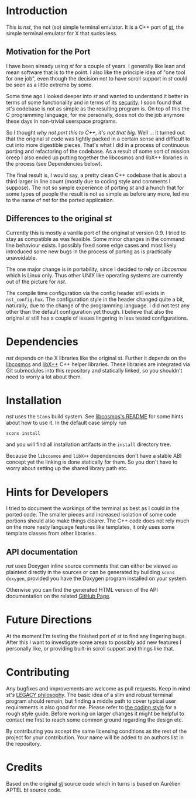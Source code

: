 Introduction
============

This is *nst*, the not (so) simple terminal emulator. It is a C++ port of
[st](https://st.suckless.org/), the simple terminal emulator for X that sucks
less.

Motivation for the Port
-----------------------

I have been already using *st* for a couple of years. I generally like lean
and mean software that is to the point. I also like the principle idea of "one
tool for one job", even though the decision not to have scroll support in
*st* could be seen as a little extreme by some.

Some time ago I looked deeper into *st* and wanted to understand it better in
terms of some functionality and in terms of its
[security](https://seclists.org/oss-sec/2017/q2/183). I soon found that *st's*
codebase is not as simple as the resulting program is. On top of this the C
programming language, for me personally, does not do the job anymore these
days in non-trivial userspace programs.

So I thought *why not port this to C++, it's not that big*. Well ... it turned
out that the original *st* code was tightly packed in a certain sense and
difficult to cut into more digestible pieces. That's what I did in a process
of continuous porting and refactoring of the codebase. As a result of some
sort of mission creep I also ended up putting together the libcosmos and
libX++ libraries in the process (see Dependencies below).

The final result is, I would say, a pretty clean C++ codebase that is about a
third larger in line count (mostly due to coding style and comments I
suppose). The not so simple experience of porting *st* and a hunch that for
some types of people the result is not as simple as before any more, led me to
the name of *nst* for the ported application.

Differences to the original *st*
--------------------------------

Currently this is mostly a vanilla port of the original *st* version 0.9. I
tried to stay as compatible as was feasible. Some minor changes in the command
line behaviour exists. I possibly fixed some edge cases and most likely
introduced some new bugs in the process of porting as is practically
unavoidable.

The one major change is in portability, since I decided to rely on *libcosmos*
which is Linux only. Thus other UNIX like operating systems are currently out
of the picture for *nst*.

The compile time configuration via the config header still exists in
`nst_config.hxx`. The configuration style in the header changed quite a bit,
naturally, due to the change of the programming language. I did not test any
other than the default configuration yet though. I believe that also the
original *st* still has a couple of issues lingering in less tested
configurations.

Dependencies
============

*nst* depends on the X libraries like the original st. Further it depends on
the [libcosmos](https://github.com/gerstner-hub/libcosmos/) and
[libX++](https://github.com/gerstner-hub/libXpp/) C++ helper libraries. These
libraries are integrated via Git submodules into this repository and
statically linked, so you shouldn't need to worry a lot about them.

Installation
============

*nst* uses the `SCons` build system. See
[libcosmos's README](https://github.com/gerstner-hub/libcosmos/blob/master/README.md)
for some hints about how to use it. In the default case simply run

    scons install

and you will find all installation artifacts in the `install` directory tree.

Because the `libcosmos` and `libX++` dependencies don't have a stable ABI
concept yet the linking is done statically for them. So you don't have to
worry about setting up the shared library path etc.

Hints for Developers
====================

I tried to document the workings of the terminal as best as I could in the
ported code. The smaller pieces and increased isolation of some code portions
should also make things clearer. The C++ code does not rely much on the more
nasty language features like templates, it only uses some template classes
from other libraries.

API documentation
-----------------

*nst* uses Doxygen inline source comments that can either be viewed
as plaintext directly in the sources or can be generated by building `scons
doxygen`, provided you have the Doxygen program installed on your system.

Otherwise you can find the generated HTML version of the API documentation on
the related [GitHub Page](https://gerstner-hub.github.io/nst).

Future Directions
=================

At the moment I'm testing the finished port of *st* to find any lingering
bugs.  After this I want to investigate some areas to possibly add new
features I personally like, or providing built-in scroll support and things
like that.

Contributing
============

Any bugfixes and improvements are welcome as pull requests. Keep in mind
*st's* [LEGACY philosophy](doc/LEGACY). The basic idea of a slim and robust
terminal program should remain, but finding a middle path to cover typical
user requirements is also good for me. Please refer to [the coding
style](https://github.com/gerstner-hub/libcosmos/blob/master/doc/coding_style.md)
for a rough style guide. Before working on larger changes it might be helpful
to contact me first to reach some common ground regarding the design etc.

By contributing you accept the same licensing conditions as the rest of the
project for your contribution. Your name will be added to an authors list in
the repository.

Credits
=======

Based on the original [st](https://st.suckless.org/) source code which in
turns is based on Aurélien APTEL <aurelien dot aptel at gmail dot com> bt
source code.
